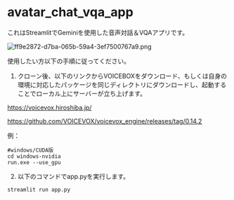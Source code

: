 # avatar_chat_vqa_app

これはStreamlitでGeminiを使用した音声対話＆VQAアプリです。

![ff9e2872-d7ba-065b-59a4-3ef7500767a9.png](https://qiita-image-store.s3.ap-northeast-1.amazonaws.com/0/3523467/f38adc06-3426-9057-6344-09d1722f486a.png)


使用したい方以下の手順に従ってください。

1. クローン後、以下のリンクからVOICEBOXをダウンロード、もしくは自身の環境に対応したパッケージを同じディレクトリにダウンロードし、起動することでローカル上にサーバーが立ち上げます。

https://voicevox.hiroshiba.jp/

https://github.com/VOICEVOX/voicevox_engine/releases/tag/0.14.2

例：

```
#windows/CUDA版
cd windows-nvidia
run.exe --use_gpu
```

2. 以下のコマンドでapp.pyを実行します。

```python:python
streamlit run app.py
```

